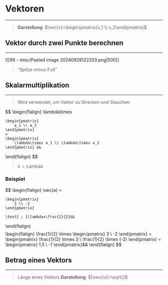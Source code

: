 # Vektoren
___
> **Darstellung**: $\vec{v}=\begin{pmatrix}v_1 \\ v_2\end{pmatrix}$
## Vektor durch zwei Punkte berechnen
___
![[99 - misc/Pasted image 20240929122203.png|500]]
> “Spitze minus Fuß”
## Skalarmultiplikation
___
> Wird verwendet, um Vektor zu Strecken und Stauchen

$$
\begin{flalign}
	\lambda\times
	
	\begin{pmatrix}
		a_1 \\ a_2
	\end{pmatrix}
	=
	\begin{pmatrix}
		\lambda\times a_1 \\ \lambda\times a_2
	\end{pmatrix} &&
\end{flalign}
$$
> $\lambda=\text{Lambda}$
### Beispiel
$$
\begin{flalign}
	\vec{a} =
	
	\begin{pmatrix}
		3 \\ -2
	\end{pmatrix}
	
	\text{ ; }\lambda=\frac{1}{2}&&
\end{flalign}
$$
$$
\begin{flalign}
	\frac{1}{2} \times
	\begin{pmatrix}
		3 \\ -2
	\end{pmatrix}
	=
	\begin{pmatrix}
		\frac{1}{2} \times 3 \\
		\frac{1}{2} \times (-2)
	\end{pmatrix}
	=
	\begin{pmatrix}
		1,5 \\ -1
	\end{pmatrix}&&
\end{flalign}
$$
## Betrag eines Vektors
___
> Länge eines Vektors
> **Darstellung**: $|\vec{v}|=\sqrt{}$